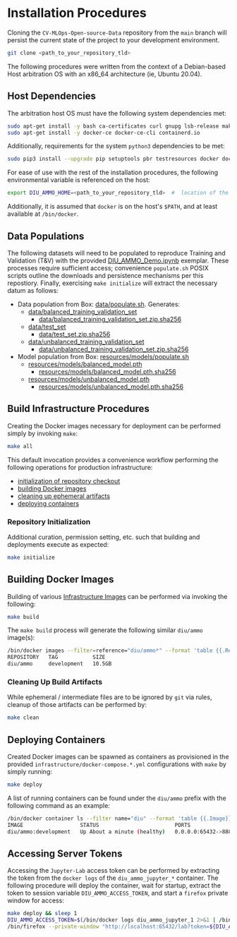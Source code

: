 <!-- 
  NO WARRANTY. THIS DEFENSE INNOVATION UNIT MATERIAL MAKES NO WARRANTIES OF ANY KIND, EITHER EXPRESSED OR IMPLIED, AS TO ANY MATTER INCLUDING,
  BUT NOT LIMITED TO, WARRANTY OF FITNESS FOR PURPOSE OR MERCHANTABILITY, EXCLUSIVITY, OR RESULTS OBTAINED FROM USE
  OF THE MATERIAL. THE DEFENSE INNOVATION UNIT DOES NOT MAKE ANY WARRANTY OF ANY KIND WITH RESPECT TO FREEDOM FROM
  PATENT, TRADEMARK, OR COPYRIGHT INFRINGEMENT.
-->

# Installation Procedures

Cloning the `CV-MLOps-Open-source-Data` repository from the `main` branch will persist the current state of the project to your development environment.
```bash
git clone <path_to_your_repository_tld>
```

The following procedures were written from the context of a Debian-based Host arbitration OS with an x86_64 architecture (ie, Ubuntu 20.04).

## Host Dependencies

The arbitration host OS must have the following system dependencies met:
```bash
sudo apt-get install -y bash ca-certificates curl gnupg lsb-release make
sudo apt-get install -y docker-ce docker-ce-cli containerd.io
```

Additionally, requirements for the system `python3` dependencies to be met:
```bash
sudo pip3 install --upgrade pip setuptools pbr testresources docker docker-compose
```

For ease of use with the rest of the installation procedures, the following environmental variable is referenced on the host:
```bash
export DIU_AMMO_HOME=<path_to_your_repository_tld>  #  location of the cloned repository
```

Additionally, it is assumed that `docker` is on the host's `$PATH`, and at least available at `/bin/docker`.


## Data Populations

The following datasets will need to be populated to reproduce Training and Validation (T&V) with the provided [DIU_AMMO_Demo.ipynb](./resources/notebooks/DIU_AMMO_Demo.ipynb) exemplar.
These processes require sufficient access; convenience `populate.sh` POSIX scripts outline the downloads and persistence mechanisms per this repostiory.
Finally, exercising `make initialize` will extract the necessary datum as follows:

* Data population from Box: [data/populate.sh](./data/populate.sh). Generates:
  * [data/balanced_training_validation_set](./data/balanced_training_validation_set)
    * [data/balanced_training_validation_set.zip.sha256](./data/balanced_training_validation_set.zip.sha256)
  * [data/test_set](./data/test_set)
    * [data/test_set.zip.sha256](./data/test_set.zip.sha256)
  * [data/unbalanced_training_validation_set](./data/unbalanced_training_validation_set)
    * [data/unbalanced_training_validation_set.zip.sha256](./data/unbalanced_training_validation_set.zip.sha256)
* Model population from Box: [resources/models/populate.sh](./resources/models/populate.sh)
  * [resources/models/balanced_model.pth](./resources/models/balanced_model.pth)
    * [resources/models/balanced_model.pth.sha256](./resources/models/balanced_model.pth.sha256)
  * [resources/models/unbalanced_model.pth](./resources/models/unbalanced_model.pth)
    * [resources/models/unbalanced_model.pth.sha256](./resources/models/unbalanced_model.pth.sha256)


## Build Infrastructure Procedures

Creating the Docker images necessary for deployment can be performed simply by invoking `make`: 

```bash
make all
```

This default invocation provides a convenience workflow performing the following operations for production infrastructure:
* [initialization of repository checkout](#repository-initialization)  
* [building Docker images](#building-docker-images) 
* [cleaning up ephemeral artifacts](#cleaning-up-build-artifacts)
* [deploying containers](#deploy-containers)

### Repository Initialization

Additional curation, permission setting, etc. such that building and deployments execute as expected:
```bash
make initialize
```

## Building Docker Images

Building of various [Infrastructure Images](./infrastructure/README.md) can be performed via invoking the following:
```bash
make build
```

The `make build` process will generate the following similar `diu/ammo` image(s):
```bash
/bin/docker images --filter=reference="diu/ammo*" --format 'table {{.Repository}}\t{{.Tag}}\t{{.Size}}'
REPOSITORY   TAG           SIZE
diu/ammo     development   10.5GB
```

### Cleaning Up Build Artifacts

While ephemeral / intermediate files are to be ignored by `git` via rules, cleanup of those artifacts can be performed by:
```bash
make clean
```

## Deploying Containers

Created Docker images can be spawned as containers as provisioned in the provided `infrastructure/docker-compose.*.yml` configurations with `make` by simply running:
```bash
make deploy
```

A list of running containers can be found under the `diu/ammo` prefix with the following command as an example:
```bash
/bin/docker container ls --filter name="diu" --format 'table {{.Image}}\t{{.Status}}\t{{.Ports}}\t{{.Names}}'
IMAGE                  STATUS                        PORTS                     NAMES
diu/ammo:development   Up About a minute (healthy)   0.0.0.0:65432->8888/tcp   diu_ammo_jupyter_1
```

## Accessing Server Tokens

Accessing the `Jupyter-Lab` access token can be performed by extracting the token from the `docker logs` of the `diu_ammo_jupyter_*` container.
The following procedure will deploy the container, wait for startup, extract the token to session variable `DIU_AMMO_ACCESS_TOKEN`, and start a `firefox` private window for access:

```bash
make deploy && sleep 1
DIU_AMMO_ACCESS_TOKEN=$(/bin/docker logs diu_ammo_jupyter_1 2>&1 | /bin/grep http://127.0.0.1:8888 | /bin/sed "s/^.*http:\/\/127.0.0.1:8888\/lab?token=//" | /bin/uniq)
/bin/firefox --private-window "http://localhost:65432/lab?token=${DIU_AMMO_ACCESS_TOKEN}"
```